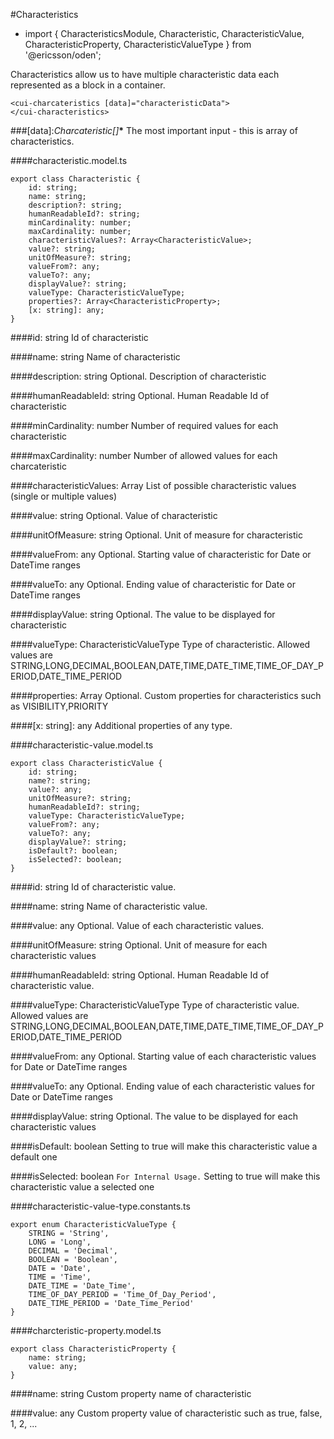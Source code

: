 [//]: # (title: Characteristics)
[//]: # (category: Characteristics)
[//]: # (icon: fa-grip-horizontal)

#Characteristics
* import { CharacteristicsModule, Characteristic, CharacteristicValue, CharacteristicProperty, CharacteristicValueType } from '@ericsson/oden';

Characteristics allow us to have multiple characteristic data each represented as a block in a container. 

```
<cui-charcateristics [data]="characteristicData">
</cui-characteristics>

```

###[data]:_Charcateristic[]___*__
The most important input - this is array of characteristics.

####characteristic.model.ts
```
export class Characteristic {
    id: string;
    name: string;
    description?: string;
    humanReadableId?: string;
    minCardinality: number;
    maxCardinality: number;
    characteristicValues?: Array<CharacteristicValue>;
    value?: string;
    unitOfMeasure?: string;
    valueFrom?: any;
    valueTo?: any;
    displayValue?: string;
    valueType: CharacteristicValueType;
    properties?: Array<CharacteristicProperty>;
    [x: string]: any;
}
```

####id: string
Id of characteristic

####name: string
Name of characteristic

####description: string
Optional. Description of characteristic

####humanReadableId: string
Optional. Human Readable Id of characteristic

####minCardinality: number
Number of required values for each characteristic

####maxCardinality: number
Number of allowed values for each charcateristic

####characteristicValues: Array<CharacteristicValue>
List of possible characteristic values (single or multiple values)

####value: string
Optional. Value of characteristic

####unitOfMeasure: string
Optional. Unit of measure for characteristic

####valueFrom: any
Optional. Starting value of characteristic for Date or DateTime ranges

####valueTo: any
Optional. Ending value of characteristic for Date or DateTime ranges

####displayValue: string
Optional. The value to be displayed for characteristic

####valueType: CharacteristicValueType
Type of characteristic.
Allowed values are STRING,LONG,DECIMAL,BOOLEAN,DATE,TIME,DATE_TIME,TIME_OF_DAY_PERIOD,DATE_TIME_PERIOD

####properties: Array<CharacteristicProperty>
Optional. Custom properties for characteristics such as VISIBILITY,PRIORITY

####[x: string]: any
Additional properties of any type.


####characteristic-value.model.ts
```
export class CharacteristicValue {
    id: string;
    name?: string;
    value?: any;
    unitOfMeasure?: string;
    humanReadableId?: string;
    valueType: CharacteristicValueType;
    valueFrom?: any;
    valueTo?: any;
    displayValue?: string;
    isDefault?: boolean;
    isSelected?: boolean;
}
```

####id: string
Id of characteristic value.

####name: string
Name of characteristic value.

####value: any
Optional. Value of each characteristic values.

####unitOfMeasure: string
Optional. Unit of measure for each characteristic values

####humanReadableId: string
Optional. Human Readable Id of characteristic value.

####valueType: CharacteristicValueType
Type of characteristic value.
Allowed values are STRING,LONG,DECIMAL,BOOLEAN,DATE,TIME,DATE_TIME,TIME_OF_DAY_PERIOD,DATE_TIME_PERIOD

####valueFrom: any
Optional. Starting value of each characteristic values for Date or DateTime ranges

####valueTo: any
Optional. Ending value of each characteristic values for Date or DateTime ranges

####displayValue: string
Optional. The value to be displayed for each characteristic values

####isDefault: boolean
Setting to true will make this characteristic value a default one

####isSelected: boolean
``For Internal Usage.`` Setting to true will make this characteristic value a selected one


####characteristic-value-type.constants.ts
```
export enum CharacteristicValueType {
    STRING = 'String',
    LONG = 'Long',
    DECIMAL = 'Decimal',
    BOOLEAN = 'Boolean',
    DATE = 'Date',
    TIME = 'Time',
    DATE_TIME = 'Date_Time',
    TIME_OF_DAY_PERIOD = 'Time_Of_Day_Period',
    DATE_TIME_PERIOD = 'Date_Time_Period'
}
```

####charcteristic-property.model.ts
```
export class CharacteristicProperty {
    name: string;
    value: any;
}
```

####name: string
Custom property name of characteristic

####value: any
Custom property value of characteristic such as true, false, 1, 2, ...